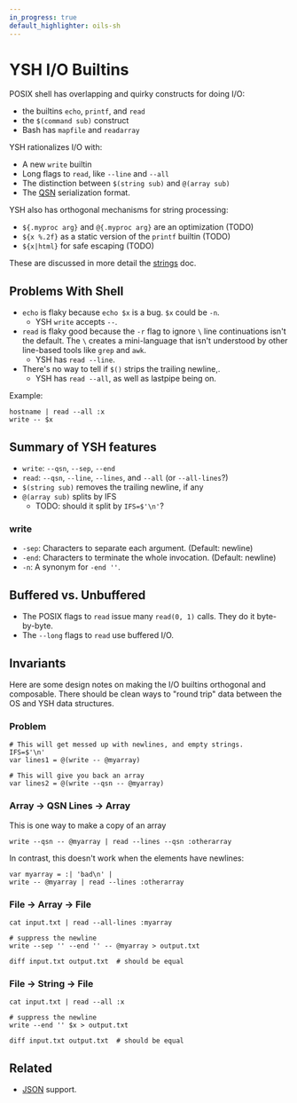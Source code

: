 ```yaml
---
in_progress: true
default_highlighter: oils-sh
---
```


YSH I/O Builtins
================

POSIX shell has overlapping and quirky constructs for doing I/O:

- the builtins `echo`, `printf`, and `read`
- the `$(command sub)` construct
- Bash has `mapfile` and `readarray`

YSH rationalizes I/O with:

- A new `write` builtin
- Long flags to `read`, like `--line` and `--all`
- The distinction between `$(string sub)` and `@(array sub)`
- The [QSN](qsn.html) serialization format.

YSH also has orthogonal mechanisms for string processing:

- `${.myproc arg}` and `@{.myproc arg}` are an optimization (TODO)
- `${x %.2f}` as a static version of the `printf` builtin (TODO)
- `${x|html}` for safe escaping (TODO)

These are discussed in more detail the [strings](strings.html) doc.

<!-- TODO: should run all this code as in tour.md -->

<div id="toc">
</div>

## Problems With Shell

- `echo` is flaky because `echo $x` is a bug.  `$x` could be `-n`.
  - YSH `write` accepts `--`.
- `read` is flaky good because the `-r` flag to ignore `\` line continuations
  isn't the default.  The `\` creates a mini-language that isn't understood by
  other line-based tools like `grep` and `awk`.
  - YSH has `read --line`.
- There's no way to tell if `$()` strips the trailing newline,.
  - YSH has `read --all`, as well as lastpipe being on.

Example:

    hostname | read --all :x
    write -- $x

## Summary of YSH features

- `write`: `--qsn`, `--sep`, `--end`
- `read`: `--qsn`, `--line`, `--lines`, and `--all` (or `--all-lines`?)
- `$(string sub)` removes the trailing newline, if any
- `@(array sub)` splits by IFS
  - TODO: should it split by `IFS=$'\n'`?

### write

- `-sep`: Characters to separate each argument.  (Default: newline)
- `-end`: Characters to terminate the whole invocation.  (Default: newline)
- `-n`: A synonym for `-end ''`.

## Buffered vs. Unbuffered

- The POSIX flags to `read` issue many `read(0, 1)` calls.  They do it
  byte-by-byte.
- The `--long` flags to `read` use buffered I/O.

## Invariants

Here are some design notes on making the I/O builtins orthogonal and
composable.  There should be clean ways to "round trip" data between the OS and
YSH data structures.

### Problem

    # This will get messed up with newlines, and empty strings.
    IFS=$'\n'
    var lines1 = @(write -- @myarray)
  
    # This will give you back an array
    var lines2 = @(write --qsn -- @myarray)
  
### Array -> QSN Lines -> Array

This is one way to make a copy of an array

    write --qsn -- @myarray | read --lines --qsn :otherarray
  
In contrast, this doesn't work when the elements have newlines:

    var myarray = :| 'bad\n' |
    write -- @myarray | read --lines :otherarray

### File -> Array -> File

    cat input.txt | read --all-lines :myarray

    # suppress the newline
    write --sep '' --end '' -- @myarray > output.txt

    diff input.txt output.txt  # should be equal

### File -> String -> File

    cat input.txt | read --all :x

    # suppress the newline
    write --end '' $x > output.txt

    diff input.txt output.txt  # should be equal

## Related

- [JSON](json.html) support.
